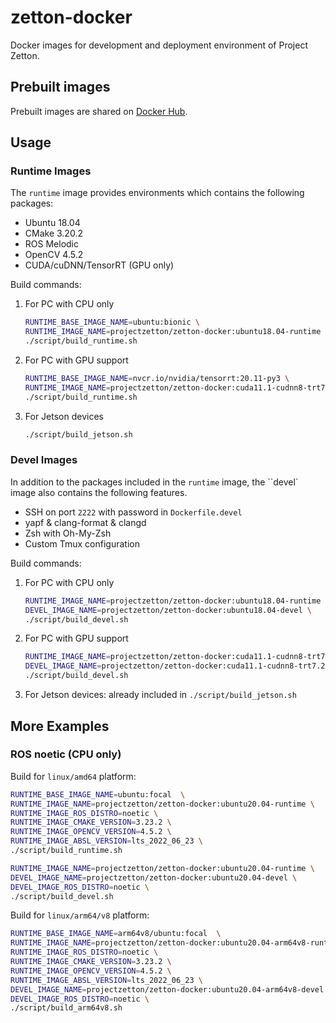 # zetton-docker
Docker images for development and deployment environment of Project Zetton.

## Prebuilt images

Prebuilt images are shared on [Docker Hub](https://hub.docker.com/r/projectzetton/zetton-docker/tags?page=1&ordering=last_updated).

## Usage

### Runtime Images

The `runtime` image provides environments which contains the following packages:

- Ubuntu 18.04
- CMake 3.20.2
- ROS Melodic
- OpenCV 4.5.2
- CUDA/cuDNN/TensorRT (GPU only)

Build commands:

1. For PC with CPU only

   ```bash
   RUNTIME_BASE_IMAGE_NAME=ubuntu:bionic \
   RUNTIME_IMAGE_NAME=projectzetton/zetton-docker:ubuntu18.04-runtime \
   ./script/build_runtime.sh
   ```

2. For PC with GPU support

   ```bash
   RUNTIME_BASE_IMAGE_NAME=nvcr.io/nvidia/tensorrt:20.11-py3 \
   RUNTIME_IMAGE_NAME=projectzetton/zetton-docker:cuda11.1-cudnn8-trt7.2.1-opencv4.5.2-ubuntu18.04-runtime \
   ./script/build_runtime.sh
   ```

3. For Jetson devices

   ```bash
   ./script/build_jetson.sh
   ```

### Devel Images

In addition to the packages included in the `runtime` image, the ``devel` image also contains the following features.

- SSH on port `2222` with password in `Dockerfile.devel`
- yapf & clang-format & clangd
- Zsh with Oh-My-Zsh
- Custom Tmux configuration

Build commands:

1. For PC with CPU only

   ```bash
   RUNTIME_IMAGE_NAME=projectzetton/zetton-docker:ubuntu18.04-runtime \
   DEVEL_IMAGE_NAME=projectzetton/zetton-docker:ubuntu18.04-devel \
   ./script/build_devel.sh
   ```

2. For PC with GPU support

   ```bash
   RUNTIME_IMAGE_NAME=projectzetton/zetton-docker:cuda11.1-cudnn8-trt7.2.1-opencv4.5.2-ubuntu18.04-runtime \
   DEVEL_IMAGE_NAME=projectzetton/zetton-docker:cuda11.1-cudnn8-trt7.2.1-opencv4.5.2-ubuntu18.04-devel \
   ./script/build_devel.sh
   ```

3. For Jetson devices: already included in `./script/build_jetson.sh`

## More Examples

### ROS noetic (CPU only)

Build for `linux/amd64` platform:

```bash
RUNTIME_BASE_IMAGE_NAME=ubuntu:focal  \
RUNTIME_IMAGE_NAME=projectzetton/zetton-docker:ubuntu20.04-runtime \
RUNTIME_IMAGE_ROS_DISTRO=noetic \
RUNTIME_IMAGE_CMAKE_VERSION=3.23.2 \
RUNTIME_IMAGE_OPENCV_VERSION=4.5.2 \
RUNTIME_IMAGE_ABSL_VERSION=lts_2022_06_23 \
./script/build_runtime.sh

RUNTIME_IMAGE_NAME=projectzetton/zetton-docker:ubuntu20.04-runtime \
DEVEL_IMAGE_NAME=projectzetton/zetton-docker:ubuntu20.04-devel \
DEVEL_IMAGE_ROS_DISTRO=noetic \
./script/build_devel.sh
```

Build for `linux/arm64/v8` platform:

```bash
RUNTIME_BASE_IMAGE_NAME=arm64v8/ubuntu:focal  \
RUNTIME_IMAGE_NAME=projectzetton/zetton-docker:ubuntu20.04-arm64v8-runtime \
RUNTIME_IMAGE_ROS_DISTRO=noetic \
RUNTIME_IMAGE_CMAKE_VERSION=3.23.2 \
RUNTIME_IMAGE_OPENCV_VERSION=4.5.2 \
RUNTIME_IMAGE_ABSL_VERSION=lts_2022_06_23 \
DEVEL_IMAGE_NAME=projectzetton/zetton-docker:ubuntu20.04-arm64v8-devel \
DEVEL_IMAGE_ROS_DISTRO=noetic \
./script/build_arm64v8.sh
```
